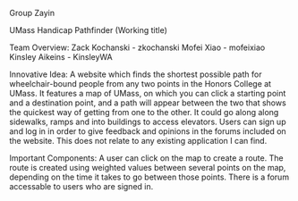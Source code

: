 Group Zayin

UMass Handicap Pathfinder (Working title)

Team Overview:
Zack Kochanski - zkochanski
Mofei Xiao - mofeixiao
Kinsley Aikeins - KinsleyWA

Innovative Idea:
A website which finds the shortest possible path for wheelchair-bound people from any two points in the Honors College at UMass. It features a map of UMass, on which you can click a starting point and a destination point, and a path will appear between the two that shows the quickest way of getting from one to the other. It could go along along sidewalks, ramps and into buildings to access elevators. Users can sign up and log in in order to give feedback and opinions in the forums included on the website. This does not relate to any existing application I can find.

Important Components:
A user can click on the map to create a route. The route is created using weighted values between several points on the map, depending on the time it takes to go between those points. There is a forum accessable to users who are signed in.